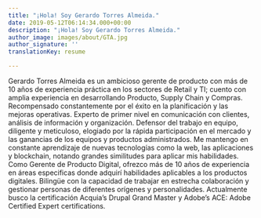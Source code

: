 ```yaml
---
title: "¡Hola! Soy Gerardo Torres Almeida."
date: 2019-05-12T06:14:34.000+00:00
description: "¡Hola! Soy Gerardo Torres Almeida."
author_image: images/about/GTA.jpg
author_signature: ''
translationKey: resume

---
```

Gerardo Torres Almeida es un ambicioso gerente de producto con más de 10 años de experiencia práctica en los sectores de Retail y TI; cuento con amplia experiencia en desarrollando Producto, Supply Chain y Compras. Recompensado constantemente por el éxito en la planificación y las mejoras operativas. Experto de primer nivel en comunicación con clientes, análisis de información y organización. Defensor del trabajo en equipo, diligente y meticuloso, elogiado por la rápida participación en el mercado y las ganancias de los equipos y productos administrados. Me mantengo en constante aprendizaje de nuevas tecnologías como la web, las aplicaciones y blockchain, notando grandes similitudes para aplicar mis habilidades. Como Gerente de Producto Digital, ofrezco más de 10 años de experiencia en áreas especificas donde adquirí habilidades aplicables a los productos digitales. Bilingüe con la capacidad de trabajar en estrecha colaboración y gestionar personas de diferentes orígenes y personalidades. Actualmente busco la certificación Acquia’s Drupal Grand Master y Adobe’s ACE: Adobe Certified Expert certifications.